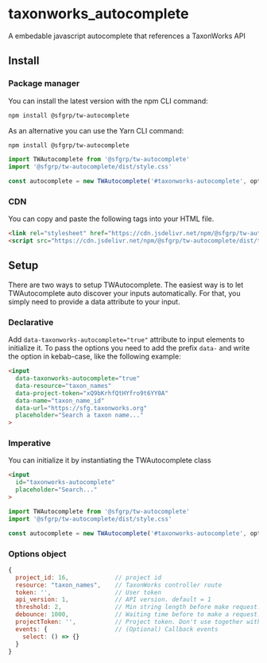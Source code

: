 # taxonworks_autocomplete
A embedable javascript autocomplete that references a TaxonWorks API

## Install

### Package manager
You can install the latest version with the npm CLI command:

```bash
npm install @sfgrp/tw-autocomplete
```
As an alternative you can use the Yarn CLI command:
```bash
npm install @sfgrp/tw-autocomplete
```

```javascript
import TWAutocomplete from '@sfgrp/tw-autocomplete'
import '@sfgrp/tw-autocomplete/dist/style.css'

const autocomplete = new TWAutocomplete('#taxonworks-autocomplete', options)
```
### CDN
You can copy and paste the following tags into your HTML file.


```html
<link rel="stylesheet" href="https://cdn.jsdelivr.net/npm/@sfgrp/tw-autocomplete/dist/style.css">
<script src="https://cdn.jsdelivr.net/npm/@sfgrp/tw-autocomplete/dist/tw-autocomplete.umd.min.js"></script>
```

## Setup
There are two ways to setup TWAutocomplete. The easiest way is to let TWAutocomplete auto discover your inputs automatically. For that, you simply need to provide a data attribute to your input.

### Declarative

Add `data-taxonworks-autocomplete="true"` attribute to input elements to initialize it.
To pass the options you need to add the prefix `data-` and write the option in kebab-case, like the following example:

```html
<input 
  data-taxonworks-autocomplete="true"
  data-resource="taxon_names"
  data-project-token="xQ9bKrhfQtHYfro9t6YY0A"
  data-name="taxon_name_id"
  data-url="https://sfg.taxonworks.org"
  placeholder="Search a taxon name..."
>
```

### Imperative
You can initialize it by instantiating the TWAutocomplete class


```html
<input 
  id="taxonworks-autocomplete"
  placeholder="Search..."
>
```
```javascript
import TWAutocomplete from '@sfgrp/tw-autocomplete'
import '@sfgrp/tw-autocomplete/dist/style.css'

const autocomplete = new TWAutocomplete('#taxonworks-autocomplete', options)
```


### Options object
```javascript
{
  project_id: 16,             // project id
  resource: "taxon_names",    // TaxonWorks controller route
  token: '',                  // User token
  api_version: 1,             // API version. default = 1
  threshold: 2,               // Min string length before make request. Default = 2
  debounce: 1000,             // Waiting time before to make a request. Default = 2
  projectToken: '',           // Project token. Don't use together with a user token.
  events: {                   // (Optional) Callback events
    select: () => {}
  }
}
```